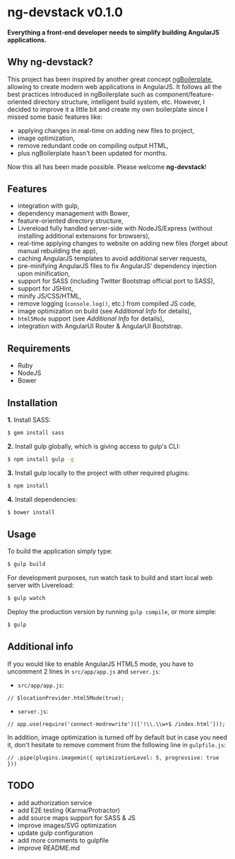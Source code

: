 # ng-devstack v0.1.0

#### Everything a front-end developer needs to simplify building AngularJS applications.

## Why ng-devstack?

This project has been inspired by another great concept [ngBoilerplate](http://joshdmiller.github.io/ng-boilerplate/), allowing to create modern web applications in AngularJS. It follows all the best practices introduced in ngBoilerplate such as component/feature-oriented directory structure, intelligent build system, etc. However, I decided to improve it a little bit and create my own boilerplate since I missed some basic features like:

* applying changes in real-time on adding new files to project,
* image optimization,
* remove redundant code on compiling output HTML,
* plus ngBoilerplate hasn't been updated for months.

Now this all has been made possible. Please welcome **ng-devstack**!

## Features

* integration with gulp,
* dependency management with Bower,
* feature-oriented directory structure,
* Livereload fully handled server-side with NodeJS/Express (without installing additional extensions for browsers),
* real-time applying changes to website on adding new files (forget about manual rebuilding the app),
* caching AngularJS templates to avoid additional server requests,
* pre-minifying AngularJS files to fix AngularJS' dependency injection upon minification,
* support for SASS (including Twitter Bootstrap official port to SASS),
* support for JSHint,
* minify JS/CSS/HTML,
* remove logging (`console.log()`, etc.) from compiled JS code,
* image optimization on build (see *Additional Info* for details),
* `html5Mode` support (see *Additional Info* for details),
* integration with AngularUI Router & AngularUI Bootstrap.

## Requirements

* Ruby
* NodeJS
* Bower

## Installation

**1.** Install SASS:

```sh
$ gem install sass
```

**2.** Install gulp globally, which is giving access to gulp's CLI:

```sh
$ npm install gulp -g
```

**3.** Install gulp locally to the project with other required plugins:

```sh
$ npm install
```

**4.** Install dependencies:

```sh
$ bower install
```

## Usage

To build the application simply type:

```sh
$ gulp build
```

For development purposes, run watch task to build and start local web server with Livereload:

```sh
$ gulp watch
```

Deploy the production version by running `gulp compile`, or more simple:

```sh
$ gulp
```

## Additional info
If you would like to enable AngularJS HTML5 mode, you have to uncomment 2 lines in `src/app/app.js` and `server.js`:
* `src/app/app.js`:

>
```
// $locationProvider.html5Mode(true);
```

* `server.js`:

>
```
// app.use(require('connect-modrewrite')(['!\\.\\w+$ /index.html']));
```

In addition, image optimization is turned off by default but in case you need it, don't hesitate to remove comment from the following line in `gulpfile.js`:

>
```
// .pipe(plugins.imagemin({ optimizationLevel: 5, progressive: true }))
```

## TODO

- add authorization service
- add E2E testing (Karma/Protractor)
- add source maps support for SASS & JS
- improve images/SVG optimization
- update gulp configuration
- add more comments to gulpfile
- improve README.md
